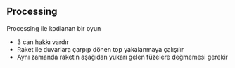 ## Processing ##

Processing ile kodlanan bir oyun

- 3 can hakkı vardır
- Raket ile duvarlara çarpıp dönen top yakalanmaya çalışılır
- Aynı zamanda raketin aşağıdan yukarı gelen füzelere değmemesi gerekir
